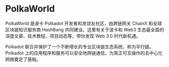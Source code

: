 # 

# PolkaWorld

PolkaWorld 是波卡 Polkadot 开发者和发烧友社区，由跨链网关 ChainX 和全球区块链知识服务商 HashBang 共同建设。这里有关于波卡和 Web3 生态最全面的深度文章、技术教程、项目动态等，带你发现 Web 3.0 时代新机遇。

Polkadot 联合并保护了一个不断增长的专业区块链生态系统，称为平行链。Polkadot 上的应用程序和服务可以安全地跨链通信，为真正可互操作的去中心化网络奠定了基础。

